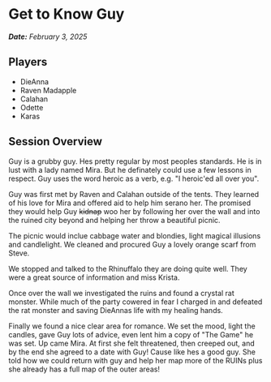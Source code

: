 # Get to Know Guy
***Date:** February 3, 2025*

## Players
* DieAnna  
* Raven Madapple  
* Calahan  
* Odette   
* Karas  

## Session Overview
Guy is a grubby guy. Hes pretty regular by most peoples standards. He is in lust with a lady named Mira. But he definately could use a few lessons in respect. Guy uses the word heroic as a verb, e.g. "I heroic'ed all over you".

Guy was first met by Raven and Calahan outside of the tents. They learned of his love for Mira and offered aid to help him serano her. The promised they would help Guy ~~kidnap~~ woo her by following her over the wall and into the ruined city beyond and helping her throw a beautiful picnic. 

The picnic would inclue cabbage water and blondies, light magical illusions and candlelight. We cleaned and procured Guy a lovely orange scarf from Steve.

We stopped and talked to the Rhinuffalo they are doing quite well. They were a great source of information and miss Krista. 

Once over the wall we investigated the ruins and found a crystal rat monster. While much of the party cowered in fear I charged in and defeated the rat monster and saving DieAnnas life with my healing hands. 

Finally we found a nice clear area for romance. We set the mood, light the candles, gave Guy lots of advice, even lent him a copy of "The Game" he was set. Up came Mira. At first she felt threatened, then creeped out, and by the end she agreed to a date with Guy! Cause like hes a good guy. She told how we could return with guy and help her map more of the RUINs plus she already has a full map of the outer areas!
